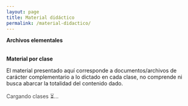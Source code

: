 ```yaml
---
layout: page
title: Material didáctico
permalink: /material-didactico/
---
```


<div class="classes-page">

  <div class="card soft">
    <strong>Archivos elementales</strong>
  </div>
  <div id="elementales" class="grid-elem" style="margin-top:1rem"></div>

  <div class="card soft" style="margin-top:2rem">
    <strong>Material por clase</strong>
    <p class="text-dim small">
    El material presentado aquí corresponde a documentos/archivos de carácter complementario a lo dictado en cada clase, 
    no comprende ni busca abarcar la totalidad del contenido dado.
    </p>
  </div>

  <div id="clases-status" class="small text-dim" style="margin:1rem 0;opacity:.8">Cargando clases &#x23F3;…</div>
  <div id="clases-list" class="classes-list"></div>
</div>

<script>
  /* MISMO Web App para datos y para listar carpetas */
  const APP_URL = 'https://script.google.com/macros/s/AKfycbyj-wGGjtdzh_41BjqJJLAGYH7IDPrEhIUGGBQh59IY0YBCO1jGukCa9_KORALgr2mpbg/exec';

  /* JSON maestro (el mismo de TPs/Guías) */
  window.LIST_CONFIG = {
    APP_URL:  APP_URL,
    FILE_ID:  '1uWoOFG4sKfvmX_RxcK8z0Mhrwn9rpmba',
    FILE_TYPE:'json'
  };

  /* Para listar archivos de una carpeta, el JS usa ?folderId=... sobre el mismo Web App */
  window.DRIVE_LIST_APP_URL = APP_URL;
</script>

<link rel="stylesheet" href="{{ '/assets/css/clases.css' | relative_url }}">
<script src="{{ '/assets/js/clases.js' | relative_url }}" defer></script>
